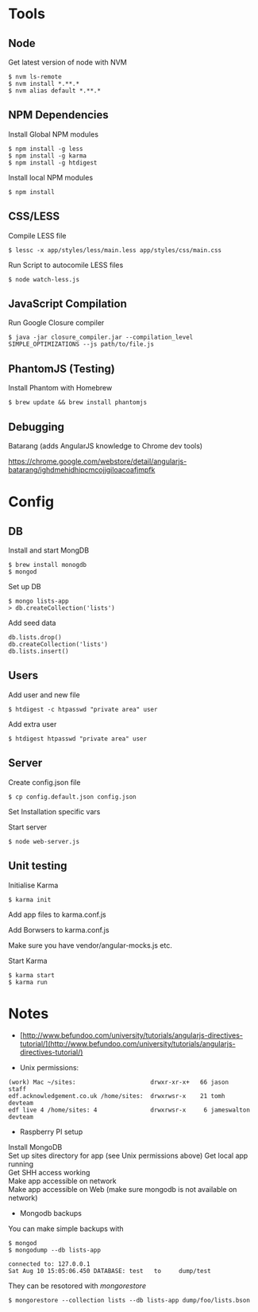 # Tools
## Node
Get latest version of node with NVM

```
$ nvm ls-remote
$ nvm install *.**.*
$ nvm alias default *.**.*
```
## NPM Dependencies
Install Global NPM modules

```
$ npm install -g less
$ npm install -g karma
$ npm install -g htdigest
```
Install local NPM modules

```
$ npm install
```
## CSS/LESS
Compile LESS file

```
$ lessc -x app/styles/less/main.less app/styles/css/main.css
```
Run Script to autocomile LESS files

```
$ node watch-less.js
```
## JavaScript Compilation
Run Google Closure compiler

```
$ java -jar closure_compiler.jar --compilation_level SIMPLE_OPTIMIZATIONS --js path/to/file.js
```
##  PhantomJS (Testing)
Install Phantom with Homebrew

```
$ brew update && brew install phantomjs
```
## Debugging
Batarang (adds AngularJS knowledge to Chrome dev tools)

<https://chrome.google.com/webstore/detail/angularjs-batarang/ighdmehidhipcmcojjgiloacoafjmpfk>
# Config
## DB
Install and start MongDB

```
$ brew install monogdb
$ mongod
```
Set up DB

```
$ mongo lists-app
> db.createCollection('lists')
```

Add seed data

```
db.lists.drop()
db.createCollection('lists')
db.lists.insert()
```
## Users
Add user and new file

```
$ htdigest -c htpasswd "private area" user
```
Add extra user

```
$ htdigest htpasswd "private area" user
```
## Server
Create config.json file

```
$ cp config.default.json config.json
```
Set Installation specific vars

Start server

```
$ node web-server.js
```

## Unit testing
Initialise Karma

```
$ karma init
```
Add app files to karma.conf.js

Add Borwsers to karma.conf.js

Make sure you have vendor/angular-mocks.js etc.

Start Karma

```
$ karma start
$ karma run
```
# Notes

* [http://www.befundoo.com/university/tutorials/angularjs-directives-tutorial/](http://www.befundoo.com/university/tutorials/angularjs-directives-tutorial/)

* Unix permissions:

```
(work) Mac ~/sites:                     drwxr-xr-x+   66 jason        staff  
edf.acknowledgement.co.uk /home/sites:  drwxrwsr-x    21 tomh         devteam  
edf live 4 /home/sites: 4               drwxrwsr-x     6 jameswalton  devteam  
```

* Raspberry PI setup

Install MongoDB  
Set up sites directory for app (see Unix permissions above) 
Get local app running  
Get SHH access working  
Make app accessible on network  
Make app accessible on Web (make sure mongodb is not available on network)     

* Mongodb backups

You can make simple backups with

```
$ mongod
$ mongodump --db lists-app

connected to: 127.0.0.1
Sat Aug 10 15:05:06.450 DATABASE: test	 to 	dump/test
```

They can be resotored with *mongorestore*  

```
$ mongorestore --collection lists --db lists-app dump/foo/lists.bson 
```
